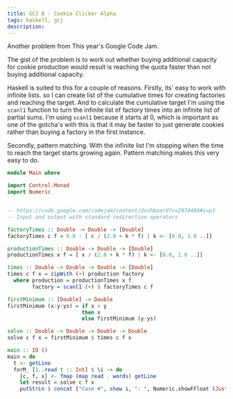 ```yaml
---
title: GCJ B - Cookie Clicker Alpha
tags: haskell, gcj
description: 
---
```


Another problem from This year's Google Code Jam.

The gist of the problem is to work out whether buying additional capacity for
cookie production would result is reaching the quota faster than not buying
additional capacity.

Haskell is suited to this for a couple of reasons. Firstly, its' easy to work
with infinite lists. so I can create list of the cumulative times for creating
factories and reaching the target. And to calculate the cumulative target I'm
using the `scanl1` function to turn the infinite list of factory times into an
infinite list of partial sums. I'm using `scanl1` because it starts at 0, which
is important as one of the gotcha's with this is that it may be faster to just
generate cookies rather than buying a factory in the first instance.

Secondly, pattern matching. With the infinite list I'm stopping when the time to
reach the target starts growing again. Pattern matching makes this very easy to do.

```haskell
module Main where

import Control.Monad
import Numeric


-- https://code.google.com/codejam/contest/dashboard?c=2974486#s=p1
-- Input and output with standard redirection operators

factoryTimes :: Double -> Double -> [Double]
factoryTimes c f = 0.0 : [ c / (2.0 + k * f) | k <- [0.0, 1.0 ..]]

productionTimes :: Double -> Double -> [Double]
productionTimes x f = [ x / (2.0 + k * f) | k <- [0.0, 1.0 ..]]

times :: Double -> Double -> Double -> [Double]
times c f x = zipWith (+) production factory
  where production = productionTimes x f
        factory = scanl1 (+) $ factoryTimes c f

firstMinimum :: [Double] -> Double
firstMinimum (x:y:ys) = if x < y
                        then x
                        else firstMinimum (y:ys)

solve :: Double -> Double -> Double -> Double
solve c f x = firstMinimum $ times c f x

main :: IO ()
main = do
  t <- getLine
  forM_ [1..read t :: Int] $ \i -> do
    [c, f, x] <- fmap (map read . words) getLine
    let result = solve c f x
    putStrLn $ concat ["Case #", show i, ": ", Numeric.showFFloat (Just 7) result ""]
    
```
